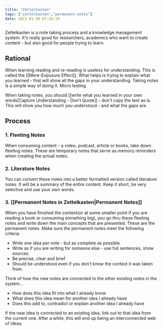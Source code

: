 ```yaml
---
title: "Zettelkasten"
tags: ["zettelkasten","permanent-notes"]
date: 2021-01-20 07:34:19
---
```


Zettelkasten is a note taking process and a knowledge management system. It's really good for researchers, academics who want to create content - but also good for people trying to learn.

## Rational

When learning reading and re-reading is useless for understanding. This is called the [[Mere-Exposure Effect]]. What helps is trying to explain what you learned - that will show all the gaps in your understanding.  Taking notes is a simple way of doing it. Micro testing.

When taking notes, you should [[write what you learned in your own words|Capture Understanding - Don't Quote]] - don't copy the text as is. This will show you how much you understood - and what the gaps are.

## Process

### 1. Fleeting Notes
When consuming content - a video, podcast, article or books, take down fleeting notes. These are temporary notes that serve as memory reminders when creating the actual notes.

### 2. Literature Notes
You can convert these notes into a better formatted version called literature notes. It will be a summary of the entire content. Keep it short, be very selective and use your own words.

### 3. [[Permanent Notes in Zettelkasten|Permanent Notes]]

When you have finished the content(or at some smaller point if you are reading a book or consuming something big), you go thru these fleeting notes and write down the main concepts that are presented. These are the permanent notes. Make sure the permanent notes meet the following criteria

- Write one idea per note - but as complete as possible
- Write as if you are writing for someone else - use full sentences, show sources.
- Be precise, clear and brief
- Should be understood even if you don't know the context it was taken from.

Think of how the new notes are connected to the other existing notes in the system...
- How does this idea fit into what I already know
- What does this idea mean for another idea I already have
- Does this add to, contradict or explain another idea I already have

If the new idea is connected to an existing idea, link out to that idea from the current one. After a while, this will end up being an interconnected web of ideas.

